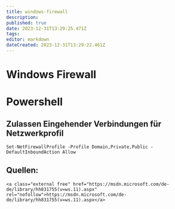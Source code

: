 ```yaml
---
title: windows-firewall
description: 
published: true
date: 2023-12-31T13:29:25.471Z
tags: 
editor: markdown
dateCreated: 2023-12-31T13:29:22.461Z
---
```


# Windows Firewall

# <span class="mw-headline" id="bkmrk-powershell-1">Powershell</span>

## <span id="bkmrk-"></span><span class="mw-headline" id="bkmrk-zulassen-eingehender-1">Zulassen Eingehender Verbindungen für Netzwerkprofil</span>

`Set-NetFirewallProfile -Profile Domain,Private,Public -DefaultInboundAction Allow`

## <span class="mw-headline" id="bkmrk-quellen%3A-1">Quellen:</span>

```
<a class="external free" href="https://msdn.microsoft.com/de-de/library/hh831755(v=ws.11).aspx" rel="nofollow">https://msdn.microsoft.com/de-de/library/hh831755(v=ws.11).aspx</a>
```